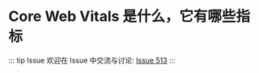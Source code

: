 # Core Web Vitals 是什么，它有哪些指标



::: tip Issue 
 欢迎在 Issue 中交流与讨论: [Issue 513](https://github.com/shfshanyue/Daily-Question/issues/513) 
:::



